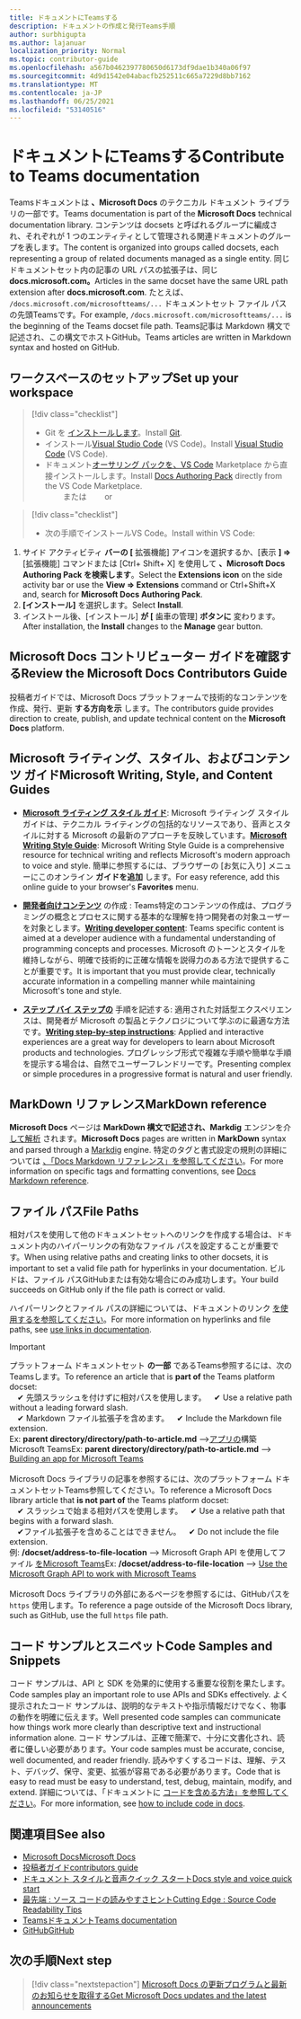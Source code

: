 ```yaml
---
title: ドキュメントにTeamsする
description: ドキュメントの作成と発行Teams手順
author: surbhigupta
ms.author: lajanuar
localization_priority: Normal
ms.topic: contributor-guide
ms.openlocfilehash: a567b0462397780650d6173df9dae1b340a06f97
ms.sourcegitcommit: 4d9d1542e04abacfb252511c665a7229d8bb7162
ms.translationtype: MT
ms.contentlocale: ja-JP
ms.lasthandoff: 06/25/2021
ms.locfileid: "53140516"
---
```

# <a name="contribute-to-teams-documentation"></a><span data-ttu-id="904bf-103">ドキュメントにTeamsする</span><span class="sxs-lookup"><span data-stu-id="904bf-103">Contribute to Teams documentation</span></span>

<span data-ttu-id="904bf-104">Teamsドキュメントは **、Microsoft Docs** のテクニカル ドキュメント ライブラリの一部です。</span><span class="sxs-lookup"><span data-stu-id="904bf-104">Teams documentation is part of the **Microsoft Docs** technical documentation library.</span></span> <span data-ttu-id="904bf-105">コンテンツは docsets と呼ばれるグループに編成され、それぞれが 1 つのエンティティとして管理される関連ドキュメントのグループを表します。</span><span class="sxs-lookup"><span data-stu-id="904bf-105">The content is organized into groups called docsets, each representing a group of related documents managed as a single entity.</span></span> <span data-ttu-id="904bf-106">同じドキュメントセット内の記事の URL パスの拡張子は、同じ **docs.microsoft.com。**</span><span class="sxs-lookup"><span data-stu-id="904bf-106">Articles in the same docset have the same URL path extension after **docs.microsoft.com**.</span></span> <span data-ttu-id="904bf-107">たとえば、 `/docs.microsoft.com/microsoftteams/...` ドキュメントセット ファイル パスの先頭Teamsです。</span><span class="sxs-lookup"><span data-stu-id="904bf-107">For example, `/docs.microsoft.com/microsoftteams/...` is the beginning of the Teams docset file path.</span></span> <span data-ttu-id="904bf-108">Teams記事は Markdown 構文で記述され、この構文でホストGitHub。</span><span class="sxs-lookup"><span data-stu-id="904bf-108">Teams articles are written in Markdown syntax and hosted on GitHub.</span></span>

## <a name="set-up-your-workspace"></a><span data-ttu-id="904bf-109">ワークスペースのセットアップ</span><span class="sxs-lookup"><span data-stu-id="904bf-109">Set up your workspace</span></span>

> [!div class="checklist"]
>
> * <span data-ttu-id="904bf-110">Git を [インストールします](https://git-scm.com/book/en/v2/Getting-Started-Installing-Git)。</span><span class="sxs-lookup"><span data-stu-id="904bf-110">Install [Git](https://git-scm.com/book/en/v2/Getting-Started-Installing-Git).</span></span>
> * <span data-ttu-id="904bf-111">インストール[Visual Studio Code](https://code.visualstudio.com/) (VS Code)。</span><span class="sxs-lookup"><span data-stu-id="904bf-111">Install [Visual Studio Code](https://code.visualstudio.com/) (VS Code).</span></span>
> * <span data-ttu-id="904bf-112">ドキュメント[オーサリング パックを、VS Code](https://marketplace.visualstudio.com/items?itemName=docsmsft.docs-authoring-pack) Marketplace から直接インストールします。</span><span class="sxs-lookup"><span data-stu-id="904bf-112">Install [Docs Authoring Pack](https://marketplace.visualstudio.com/items?itemName=docsmsft.docs-authoring-pack) directly from the VS Code Marketplace.</span></span>
<br><span data-ttu-id="904bf-113">&emsp;&emsp; または</span><span class="sxs-lookup"><span data-stu-id="904bf-113">&emsp;&emsp; or</span></span>

> [!div class="checklist"]
>
> * <span data-ttu-id="904bf-114">次の手順でインストールVS Code。</span><span class="sxs-lookup"><span data-stu-id="904bf-114">Install within VS Code:</span></span>

   1. <span data-ttu-id="904bf-115">サイド アクティビティ **バーの [** 拡張機能] アイコンを選択するか、[表示 **] =>** [拡張機能] コマンドまたは [Ctrl+ Shift+ X] を使用して **、Microsoft Docs Authoring Pack を検索します**。</span><span class="sxs-lookup"><span data-stu-id="904bf-115">Select the **Extensions icon** on the side activity bar or use the **View => Extensions** command or Ctrl+Shift+X and, search for **Microsoft Docs Authoring Pack**.</span></span>
   1. <span data-ttu-id="904bf-116">**[インストール]** を選択します。</span><span class="sxs-lookup"><span data-stu-id="904bf-116">Select **Install**.</span></span>
   1. <span data-ttu-id="904bf-117">インストール後、[インストール] **が [** 歯車の管理] **ボタンに** 変わります。</span><span class="sxs-lookup"><span data-stu-id="904bf-117">After installation, the **Install** changes to the **Manage** gear button.</span></span>

## <a name="review-the-microsoft-docs-contributors-guide"></a><span data-ttu-id="904bf-118">Microsoft Docs コントリビューター ガイドを確認する</span><span class="sxs-lookup"><span data-stu-id="904bf-118">Review the Microsoft Docs Contributors Guide</span></span>

<span data-ttu-id="904bf-119">投稿者ガイドでは、Microsoft Docs プラットフォームで技術的なコンテンツを作成、発行、更新 **する方向を示** します。</span><span class="sxs-lookup"><span data-stu-id="904bf-119">The contributors guide provides direction to create, publish, and update technical content on the **Microsoft Docs** platform.</span></span> 

## <a name="microsoft-writing-style-and-content-guides"></a><span data-ttu-id="904bf-120">Microsoft ライティング、スタイル、およびコンテンツ ガイド</span><span class="sxs-lookup"><span data-stu-id="904bf-120">Microsoft Writing, Style, and Content Guides</span></span>

* <span data-ttu-id="904bf-121">**[Microsoft ライティング スタイル ガイド](/style-guide/welcome)**: Microsoft ライティング スタイル ガイドは、テクニカル ライティングの包括的なリソースであり、音声とスタイルに対する Microsoft の最新のアプローチを反映しています。</span><span class="sxs-lookup"><span data-stu-id="904bf-121">**[Microsoft Writing Style Guide](/style-guide/welcome)**: Microsoft Writing Style Guide is a comprehensive resource for technical writing and reflects Microsoft's modern approach to voice and style.</span></span> <span data-ttu-id="904bf-122">簡単に参照するには、ブラウザーの [お気に入り] メニューにこのオンライン **ガイドを追加** します。</span><span class="sxs-lookup"><span data-stu-id="904bf-122">For easy reference, add this online guide to your browser's **Favorites** menu.</span></span>

* <span data-ttu-id="904bf-123">**[開発者向けコンテンツ](/style-guide/developer-content/)** の作成 : Teams特定のコンテンツの作成は、プログラミングの概念とプロセスに関する基本的な理解を持つ開発者の対象ユーザーを対象とします。</span><span class="sxs-lookup"><span data-stu-id="904bf-123">**[Writing developer content](/style-guide/developer-content/)**: Teams specific content is aimed at a developer audience with a fundamental understanding of programming concepts and processes.</span></span> <span data-ttu-id="904bf-124">Microsoft のトーンとスタイルを維持しながら、明確で技術的に正確な情報を説得力のある方法で提供することが重要です。</span><span class="sxs-lookup"><span data-stu-id="904bf-124">It is important that you must provide clear, technically accurate information in a compelling manner while maintaining Microsoft's tone and style.</span></span>

* <span data-ttu-id="904bf-125">**[ステップ バイ ステップの](/style-guide/procedures-instructions/writing-step-by-step-instructions)** 手順を記述する: 適用された対話型エクスペリエンスは、開発者が Microsoft の製品とテクノロジについて学ぶのに最適な方法です。</span><span class="sxs-lookup"><span data-stu-id="904bf-125">**[Writing step-by-step instructions](/style-guide/procedures-instructions/writing-step-by-step-instructions)**: Applied and interactive experiences are a great way for developers to learn about Microsoft products and technologies.</span></span> <span data-ttu-id="904bf-126">プログレッシブ形式で複雑な手順や簡単な手順を提示する場合は、自然でユーザーフレンドリーです。</span><span class="sxs-lookup"><span data-stu-id="904bf-126">Presenting complex or simple procedures in a progressive format is natural and user friendly.</span></span>

## <a name="markdown-reference"></a><span data-ttu-id="904bf-127">MarkDown リファレンス</span><span class="sxs-lookup"><span data-stu-id="904bf-127">MarkDown reference</span></span>

<span data-ttu-id="904bf-128">**Microsoft Docs** ページは **MarkDown 構文で記述され、Markdig** エンジンを介 [して解析](https://github.com/lunet-io/markdig) されます。</span><span class="sxs-lookup"><span data-stu-id="904bf-128">**Microsoft Docs** pages are written in **MarkDown** syntax and parsed through a [Markdig](https://github.com/lunet-io/markdig) engine.</span></span> <span data-ttu-id="904bf-129">特定のタグと書式設定の規則の詳細については [、「Docs Markdown リファレンス」を参照してください](/contribute/markdown-reference)。</span><span class="sxs-lookup"><span data-stu-id="904bf-129">For more information on specific tags and formatting conventions, see [Docs Markdown reference](/contribute/markdown-reference).</span></span>

## <a name="file-paths"></a><span data-ttu-id="904bf-130">ファイル パス</span><span class="sxs-lookup"><span data-stu-id="904bf-130">File Paths</span></span>

<span data-ttu-id="904bf-131">相対パスを使用して他のドキュメントセットへのリンクを作成する場合は、ドキュメント内のハイパーリンクの有効なファイル パスを設定することが重要です。</span><span class="sxs-lookup"><span data-stu-id="904bf-131">When using relative paths and creating links to other docsets, it is important to set a valid file path for hyperlinks in your documentation.</span></span> <span data-ttu-id="904bf-132">ビルドは、ファイル パスGitHubまたは有効な場合にのみ成功します。</span><span class="sxs-lookup"><span data-stu-id="904bf-132">Your build succeeds on GitHub only if the file path is correct or valid.</span></span>
 
<span data-ttu-id="904bf-133">ハイパーリンクとファイル パスの詳細については、ドキュメントのリンク [を使用するを参照してください](/contribute/how-to-write-links)。</span><span class="sxs-lookup"><span data-stu-id="904bf-133">For more information on hyperlinks and file paths, see [use links in documentation](/contribute/how-to-write-links).</span></span>

> [!IMPORTANT]
> <span data-ttu-id="904bf-134">プラットフォーム ドキュメントセット **の一部** であるTeams参照するには、次のTeamsします。</span><span class="sxs-lookup"><span data-stu-id="904bf-134">To reference an article that is **part of** the Teams platform docset:</span></span><br>
> <span data-ttu-id="904bf-135">&emsp;&#x2714; 先頭スラッシュを付けずに相対パスを使用します。</span><span class="sxs-lookup"><span data-stu-id="904bf-135">&emsp;&#x2714; Use a relative path without a leading forward slash.</span></span><br>
> <span data-ttu-id="904bf-136">&emsp;&#x2714; Markdown ファイル拡張子を含めます。</span><span class="sxs-lookup"><span data-stu-id="904bf-136">&emsp;&#x2714; Include the Markdown file extension.</span></span><br>
><span data-ttu-id="904bf-137">Ex: **parent directory/directory/path-to-article.md** —>[アプリの](../concepts/building-an-app.md)構築 Microsoft Teams</span><span class="sxs-lookup"><span data-stu-id="904bf-137">Ex:  **parent directory/directory/path-to-article.md** —> [Building an app for Microsoft Teams](../concepts/building-an-app.md)</span></span> <br><br>
> <span data-ttu-id="904bf-138">Microsoft Docs ライブラリの記事を参照するには、次のプラットフォーム ドキュメントセットTeams参照してください。</span><span class="sxs-lookup"><span data-stu-id="904bf-138">To reference a Microsoft Docs library article that **is not part of** the Teams platform docset:</span></span><br>
> <span data-ttu-id="904bf-139">&emsp;&#x2714; スラッシュで始まる相対パスを使用します。</span><span class="sxs-lookup"><span data-stu-id="904bf-139">&emsp;&#x2714; Use a relative path that begins with a forward slash.</span></span><br>
> <span data-ttu-id="904bf-140">&emsp;&#x2714;ファイル拡張子を含めることはできません。</span><span class="sxs-lookup"><span data-stu-id="904bf-140">&emsp;&#x2714; Do not include the file extension.</span></span> <br> <span data-ttu-id="904bf-141">例: **/docset/address-to-file-location** —> Microsoft Graph API を使用してファイル [をMicrosoft Teams](/graph/api/resources/teams-api-overview)</span><span class="sxs-lookup"><span data-stu-id="904bf-141">Ex:  **/docset/address-to-file-location** —> [Use the Microsoft Graph API to work with Microsoft Teams](/graph/api/resources/teams-api-overview)</span></span><br><br>
> <span data-ttu-id="904bf-142">Microsoft Docs ライブラリの外部にあるページを参照するには、GitHubパスを `https` 使用します。</span><span class="sxs-lookup"><span data-stu-id="904bf-142">To reference a page outside of the Microsoft Docs library, such as GitHub, use the full `https` file path.</span></span><br>

## <a name="code-samples-and-snippets"></a><span data-ttu-id="904bf-143">コード サンプルとスニペット</span><span class="sxs-lookup"><span data-stu-id="904bf-143">Code Samples and Snippets</span></span>

<span data-ttu-id="904bf-144">コード サンプルは、API と SDK を効果的に使用する重要な役割を果たします。</span><span class="sxs-lookup"><span data-stu-id="904bf-144">Code samples play an important role to use APIs and SDKs effectively.</span></span> <span data-ttu-id="904bf-145">よく提示されたコード サンプルは、説明的なテキストや指示情報だけでなく、物事の動作を明確に伝えます。</span><span class="sxs-lookup"><span data-stu-id="904bf-145">Well presented code samples can communicate how things work more clearly than descriptive text and instructional information alone.</span></span> <span data-ttu-id="904bf-146">コード サンプルは、正確で簡潔で、十分に文書化され、読者に優しい必要があります。</span><span class="sxs-lookup"><span data-stu-id="904bf-146">Your code samples must be accurate, concise, well documented, and reader friendly.</span></span> <span data-ttu-id="904bf-147">読みやすくするコードは、理解、テスト、デバッグ、保守、変更、拡張が容易である必要があります。</span><span class="sxs-lookup"><span data-stu-id="904bf-147">Code that is easy to read must be easy to understand, test, debug, maintain, modify, and extend.</span></span> <span data-ttu-id="904bf-148">詳細については、「ドキュメントに [コードを含める方法」を参照してください](/contribute/code-in-docs)。</span><span class="sxs-lookup"><span data-stu-id="904bf-148">For more information, see [how to include code in docs](/contribute/code-in-docs).</span></span>

## <a name="see-also"></a><span data-ttu-id="904bf-149">関連項目</span><span class="sxs-lookup"><span data-stu-id="904bf-149">See also</span></span>

* [<span data-ttu-id="904bf-150">Microsoft Docs</span><span class="sxs-lookup"><span data-stu-id="904bf-150">Microsoft Docs</span></span>](/)
* [<span data-ttu-id="904bf-151">投稿者ガイド</span><span class="sxs-lookup"><span data-stu-id="904bf-151">contributors guide</span></span>](/contribute)
* [<span data-ttu-id="904bf-152">ドキュメント スタイルと音声クイック スタート</span><span class="sxs-lookup"><span data-stu-id="904bf-152">Docs style and voice quick start</span></span>](/contribute/style-quick-start)
* [<span data-ttu-id="904bf-153">最先端 : ソース コードの読みやすさヒント</span><span class="sxs-lookup"><span data-stu-id="904bf-153">Cutting Edge : Source Code Readability Tips</span></span>](/archive/msdn-magazine/2014/october/cutting-edge-source-code-readability-tips)
* [<span data-ttu-id="904bf-154">Teamsドキュメント</span><span class="sxs-lookup"><span data-stu-id="904bf-154">Teams documentation</span></span>](/microsoftteams/platform/overview)
* [<span data-ttu-id="904bf-155">GitHub</span><span class="sxs-lookup"><span data-stu-id="904bf-155">GitHub</span></span>](https://github.com/MicrosoftDocs/msteams-docs/tree/master/msteams-platform)


## <a name="next-step"></a><span data-ttu-id="904bf-156">次の手順</span><span class="sxs-lookup"><span data-stu-id="904bf-156">Next step</span></span>

> [!div class="nextstepaction"]
> [<span data-ttu-id="904bf-157">Microsoft Docs の更新プログラムと最新のお知らせを取得する</span><span class="sxs-lookup"><span data-stu-id="904bf-157">Get Microsoft Docs updates and the latest announcements</span></span>](/teamblog)
